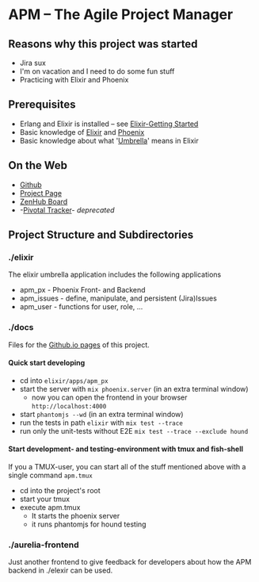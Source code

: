 # APM – The Agile Project Manager

## Reasons why this project was started

  - Jira sux
  - I'm on vacation and I need to do some fun stuff
  - Practicing with Elixir and Phoenix

## Prerequisites

  - Erlang and Elixir is installed – see [Elixir-Getting Started][]
  - Basic knowledge of [Elixir][] and [Phoenix][] 
  - Basic knowledge about what '[Umbrella][]' means in Elixir

## On the Web

  * [Github][]
  * [Project Page][]
  * [ZenHub Board][]
  * -[Pivotal Tracker][]- *_deprecated_*


## Project Structure and Subdirectories

### ./elixir

The elixir umbrella application includes the following applications

  * apm_px - Phoenix Front- and Backend
  * apm_issues - define, manipulate, and persistent (Jira)Issues
  * apm_user - functions for user, role, ...
  
### ./docs

Files for the [Github.io pages] of this project.

#### Quick start developing 

  * cd into `elixir/apps/apm_px`
  * start the server with `mix phoenix.server` (in an extra terminal window)
    - now you can open the frontend in your browser `http://localhost:4000`
  * start `phantomjs --wd` (in an extra terminal window)
  * run the tests in path `elixir` with `mix test --trace`
  * run only the unit-tests without E2E `mix test --trace --exclude hound`

#### Start development- and testing-environment with tmux and fish-shell

If you a TMUX-user, you can start all of the stuff mentioned above with
a single command `apm.tmux`

  * cd into the project's root
  * start your tmux
  * execute apm.tmux
    - It starts the phoenix server
    - it runs phantomjs for hound testing


### ./aurelia-frontend

Just another frontend to give feedback for developers about how the APM
backend in ./elexir can be used.


[Elixir]: https://elixir-lang.org
[Elixir-Getting Started]: https://elixir-lang.org/getting-started/introduction.html
[Phoenix]: http://www.phoenixframework.org
[Umbrella]: https://elixir-lang.org/getting-started/mix-otp/dependencies-and-umbrella-apps.html#umbrella-projects

[Github]: https://github.com/iboard/apm
[Pivotal Tracker]: https://www.pivotaltracker.com/n/projects/2079917

[ZenHub Board]: https://app.zenhub.com/workspace/o/theprogrammingkitchen/apm/boards?repos=98336128
[Project Page]: https://theprogrammingkitchen.github.io/apm/
[Github.io pages]: https://theprogrammingkitchen.github.io/apm/
